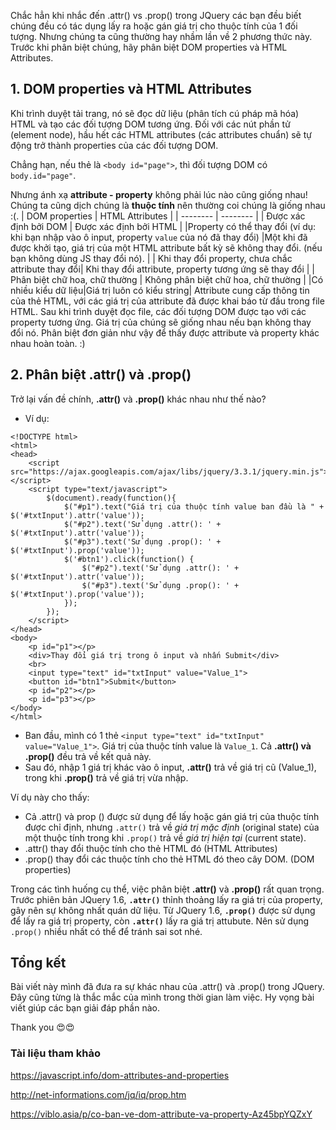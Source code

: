 Chắc hẳn khi nhắc đến .attr() vs .prop() trong JQuery các bạn đều biết chúng đều có tác dụng lấy ra hoặc gán giá trị cho thuộc tính của 1 đối tượng. Nhưng chúng ta cũng thường hay nhầm lần về 2 phương thức này. Trước khi phân biệt chúng, hãy phân biệt DOM properties và HTML Attributes.
## 1. DOM properties và HTML Attributes
Khi trình duyệt tải trang, nó sẽ đọc dữ liệu (phân tích cú pháp mã hóa) HTML và tạo các đối tượng DOM tương ứng. Đối với các nút phần tử (element node), hầu hết các HTML attributes (các attributes chuẩn) sẽ tự động trở thành properties của các đối tượng DOM. 

Chẳng hạn, nếu thẻ là `<body id="page">`, thì đối tượng DOM có `body.id="page"`.

Nhưng ánh xạ **attribute - property** không phải lúc nào cũng giống nhau! Chúng ta cũng dịch chúng là **thuộc tính** nên thường coi chúng là giống nhau :(. 
| DOM properties | HTML Attributes |
| -------- | -------- |
| Được xác định bởi DOM | Được xác định bởi HTML     |
|Property có thể thay đổi (ví dụ: khi bạn nhập vào ô input, property `value` của nó đã thay đổi) |Một khi đã được khởi tạo, giá trị của một HTML attribute bất kỳ sẽ không thay đổi. (nếu bạn không dùng JS thay đổi nó). |
| Khi thay đổi property, chưa chắc attribute thay đổi| Khi thay đổi attribute, property tương ứng sẽ thay đổi |
| Phân biệt chữ hoa, chữ thường | Không phân biệt chữ hoa, chữ thường  |
|Có nhiều kiểu dữ liệu|Giá trị luôn có kiểu string|
Attribute cung cấp thông tin của thẻ HTML, với các giá trị của attribute đã được khai báo từ đầu trong file HTML. Sau khi trình duyệt đọc file, các đối tượng DOM được tạo với các property tương ứng. Giá trị của chúng sẽ giống nhau nếu bạn không thay đổi nó. Phân biệt đơn giản như vậy để thấy được attribute và property khác nhau hoàn toàn. :) 
## 2. Phân biệt .attr() và .prop()
Trở lại vấn đề chính, **.attr()** và **.prop()** khác nhau như thế nào?


* Ví dụ: 
```
<!DOCTYPE html>
<html>
<head>
	<script src="https://ajax.googleapis.com/ajax/libs/jquery/3.3.1/jquery.min.js"></script>
	<script type="text/javascript">
		$(document).ready(function(){
			$("#p1").text("Giá trị của thuộc tính value ban đầu là " + $('#txtInput').attr('value'));
			$("#p2").text('Sử dụng .attr(): ' + $('#txtInput').attr('value'));
			$("#p3").text('Sử dụng .prop(): ' + $('#txtInput').prop('value'));
			$('#btn1').click(function() {
				$("#p2").text('Sử dụng .attr(): ' + $('#txtInput').attr('value'));
				$("#p3").text('Sử dụng .prop(): ' + $('#txtInput').prop('value'));
			});
		});
	</script>
</head>
<body>
	<p id="p1"></p>
	<div>Thay đổi giá trị trong ô input và nhấn Submit</div>
	<br>
	<input type="text" id="txtInput" value="Value_1">
	<button id="btn1">Submit</button>
	<p id="p2"></p>
	<p id="p3"></p>
</body>
</html>
```
* Ban đầu, mình có 1 thẻ `<input type="text" id="txtInput" value="Value_1">`. Giá trị của thuộc tính value là `Value_1`. Cả **.attr() và .prop()** đều trả về kết quả này. 
* Sau đó, nhập 1 giá trị khác vào ô input, **.attr()** trả về giá trị cũ (Value_1), trong khi **.prop()** trả về giá trị vừa nhập.

Ví dụ này cho thấy:
* Cả .attr() và prop () được sử dụng để lấy hoặc gán giá trị của thuộc tính được chỉ định, nhưng `.attr()` trả về *giá trị mặc định* (original state) của một thuộc tính trong khi `.prop()` trả về *giá trị hiện tại* (current state).
* .attr() thay đổi thuộc tính cho thẻ HTML đó (HTML Attributes)
* .prop() thay đổi các thuộc tính cho thẻ HTML đó theo cây DOM. (DOM properties)

Trong các tình huống cụ thể, việc phân biệt **.attr()** và **.prop()** rất quan trọng. Trước phiên bản JQuery 1.6, **`.attr()`** thỉnh thoảng lấy ra giá trị của property, gây nên sự không nhất quán dữ liệu. Từ JQuery 1.6, **`.prop()`** được sử dụng để lấy ra giá trị property, còn **`.attr()`** lấy ra giá trị attubute. Nên sử dụng `.prop()` nhiều nhất có thể để tránh sai sot nhé.
## Tổng kết
Bài viết này mình đã đưa ra sự khác nhau của .attr() và .prop() trong JQuery. Đây cũng từng là thắc mắc của mình trong thời gian làm việc. Hy vọng bài viết giúp các bạn giải đáp phần nào. 

Thank you :heart_eyes::heart_eyes:
### Tài liệu tham khảo
https://javascript.info/dom-attributes-and-properties

http://net-informations.com/jq/iq/prop.htm

https://viblo.asia/p/co-ban-ve-dom-attribute-va-property-Az45bpYQZxY